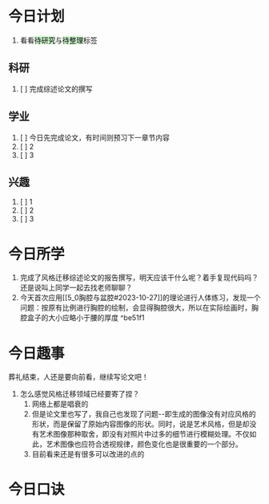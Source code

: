 # 今日计划

1. 看看<mark style="background: #BBFABBA6;">待研究</mark>与<mark style="background: #BBFABBA6;">待整理</mark>标签

## 科研

1. [ ] 完成综述论文的撰写

## 学业

1. [ ] 今日先完成论文，有时间则预习下一章节内容
2. [ ] 2
3. [ ] 3 

## 兴趣

1. [ ] 1
2. [ ] 2
3. [ ] 3 

# 今日所学

1. 完成了风格迁移综述论文的报告撰写，明天应该干什么呢？着手复现代码吗？还是说叫上同学一起去找老师聊聊？
2. 今天首次应用[[5_0胸腔与盆腔#2023-10-27]]的理论进行人体练习，发现一个问题：按原有比例进行胸腔的绘制，会显得胸腔很大，所以在实际绘画时，胸腔盒子的大小应略小于腰的厚度 ^be51f1

# 今日趣事

葬礼结束，人还是要向前看，继续写论文吧！

1. 怎么感觉风格迁移领域已经要寄了捏？
	1. 网络上都是唱衰的
	2. 但是论文里也写了，我自己也发现了问题--即生成的图像没有对应风格的形状，而是保留了原始内容图像的形状。同时，说是艺术风格，但是却没有艺术图像那种取舍，即没有对照片中过多的细节进行模糊处理。不仅如此，艺术图像也应符合透视规律，颜色变化也是很重要的一个部分。
	3. 目前看来还是有很多可以改进的点的

# 今日口诀